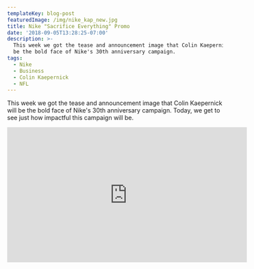 ```yaml
---
templateKey: blog-post
featuredImage: /img/nike_kap_new.jpg
title: Nike "Sacrifice Everything" Promo
date: '2018-09-05T13:28:25-07:00'
description: >-
  This week we got the tease and announcement image that Colin Kaepernick will
  be the bold face of Nike's 30th anniversary campaign. 
tags:
  - Nike
  - Business
  - Colin Kaepernick
  - NFL
---
```

This week we got the tease and announcement image that Colin Kaepernick will be the bold face of Nike's 30th anniversary campaign. Today, we get to see just how impactful this campaign will be.



<iframe width="560" height="315" src="https://www.youtube.com/embed/mreQsQrDF-A" frameborder="0" allow="autoplay; encrypted-media" allowfullscreen></iframe>
